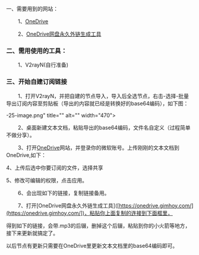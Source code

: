 一、需要用到的网站：

        1、[OneDrive]([https://onedrive.live.com/about/zh-cn/])

        2、[OneDrive网盘永久外链生成工具]([https://onedrive.gimhoy.com/])

### 二、需用使用的工具：

        1、V2rayN(自行准备)

### 三、开始自建订阅链接

        1、打开V2rayN，并把自建的节点导入，导入后全选节点，右击-选择-批量导出订阅内容至剪贴板（导出的内容就已经是转换好的base64编码），如下图：

-25-image.png" title="" alt="" width="470">

        2、桌面新建文本文档，粘贴导出的base64编码，文件名自定义（过程简单不做分享）。

        3、打开[OneDrive]([https://onedrive.live.com/about/zh-cn/])网站，并登录你的微软账号。上传刚刚的文本文档到OneDrive,如下：

4、上传后选中你要订阅的文件，选择共享

5、修改可编辑的权限，点击应用。

        6、会出现如下的链接，复制链接备用。

        7、打开[OneDrive网盘永久外链生成工具]([https://onedrive.gimhoy.com/](https://onedrive.gimhoy.com/])，粘贴你上面复制的连接到下面框里，

得到如下的链接，会带.mp3的后辍，删掉这个后辍，粘贴到你的小火箭等地方，接下来更新就搞定了。

以后节点有更新只需要在OneDrive里更新文本文档里的base64编码即可。
